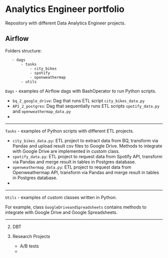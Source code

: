 # Analytics Engineer portfolio
Repository with different Data Analytics Engineer projects.

## Airflow

Folders structure:
```
   - dags
       - tasks
           - city_bikes
           - spotify
           - openweathermap
       - utils
```

`Dags` - examples of Airflow dags with BashOperator to run Python scripts.
- `bq_2_google_drive`: Dag that runs ETL script `city_bikes_data.py`
- `API_2_postgres`: Dag that sequentially runs ETL scripts `spotify_data.py` and `openweathermap_data.py`
- 
---

`Tasks` - examples of Python scripts with different ETL projects.
- `city_bikes_data.py`: ETL project to extract data from BQ, transform via Pandas and upload result csv files to Google Drive. Methods to integrate with Google Drive are implemented in custom class.
- `spotify_data.py`: ETL project to request data from Spotify API, transform via Pandas and merge result in tables in Postgres database.
- `openweathermap_data.py`: ETL project to request data from Openweathermap API, transform via Pandas and merge result in tables in Postgres database.
- 
---

`Utils` - examples of custom classes written in Python. 

For example, class `GoogleDriveandSpreadsheets` contains methods to integrate with Google Drive and Google Spreadsheets.

---

2. DBT

3. Research Projects
    - A/B tests 
    - 